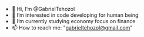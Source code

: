 - 👋 Hi, I’m @GabrielTehozol
- 👀 I’m interested in code developing for human being
- 🌱 I’m currently studying economy focus on finance
- 📫 How to reach me: "gabrieltehozol@gmail.com"

<!---
GabrielTehozol/GabrielTehozol is a ✨ special ✨ repository because its `README.md` (this file) appears on your GitHub profile.
You can click the Preview link to take a look at your changes.
- 💞️ I’m looking to collaborate on 
--->
